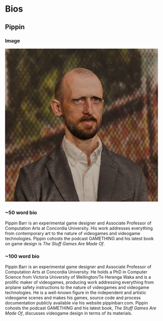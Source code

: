 # Bios

## Pippin

### Image

![](./images/pippin-amaze-headshot.png)

### ~50 word bio

Pippin Barr is an experimental game designer and Associate Professor of Computation Arts at Concordia University. His work addresses everything from contemporary art to the nature of videogames and videogame technologies. Pippin cohosts the podcast GAMETHING and his latest book on game design is *The Stuff Games Are Made Of*.

### ~100 word bio

Pippin Barr is an experimental game designer and Associate Professor of Computation Arts at Concordia University. He holds a PhD in Computer Science from Victoria University of Wellington/Te Herenga Waka and is a prolific maker of videogames, producing work addressing everything from airplane safety instructions to the nature of videogames and videogame technologies. He is a well-known figure in the independent and artistic videogame scenes and makes his games, source code and process documentation publicly available via his website pippinbarr.com. Pippin cohosts the podcast GAMETHING and his latest book, *The Stuff Games Are Made Of*, discusses videogame design in terms of its materials.